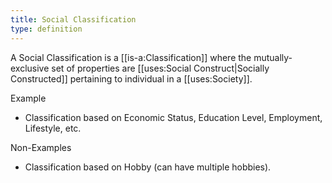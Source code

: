 ```yaml
---
title: Social Classification
type: definition
---
```


A Social Classification is a [[is-a:Classification]] where the mutually-exclusive set of properties are [[uses:Social Construct|Socially Constructed]] pertaining to individual in a [[uses:Society]].

Example
 - Classification based on Economic Status, Education Level, Employment, Lifestyle, etc.

Non-Examples
 - Classification based on Hobby (can have multiple hobbies).